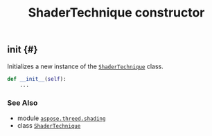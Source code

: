 ﻿---
title: ShaderTechnique constructor
second_title: Aspose.3D for Python via .NET API References
description: 
type: docs
weight: 10
url: /aspose.threed.shading/shadertechnique/__init__/
is_root: false
---

## __init__ {#}

Initializes a new instance of the [`ShaderTechnique`](/3d/python-net/aspose.threed.shading/shadertechnique) class.



```python
def __init__(self):
    ...
```





### See Also
* module [`aspose.threed.shading`](../../)
* class [`ShaderTechnique`](/3d/python-net/aspose.threed.shading/shadertechnique)
